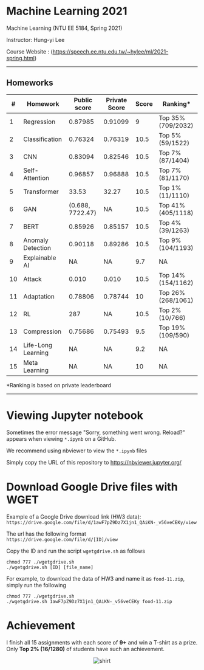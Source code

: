 # Machine Learning 2021 

Machine Learning (NTU EE 5184, Spring 2021)

Instructor: Hung-yi Lee

Course Website : (https://speech.ee.ntu.edu.tw/~hylee/ml/2021-spring.html)

---

## Homeworks
|#|Homework|Public score|Private Score|Score|Ranking*
|-|-|-|-|-|-|
|1|Regression|0.87985|0.91099|9|Top 35% (709/2032)
|2|Classification|0.76324| 0.76319|10.5 |Top 5% (59/1522)
|3|CNN|0.83094|0.82546|10.5|Top 7% (87/1404)
|4|Self-Attention|0.96857|0.96888|10.5|Top 7% (81/1170)
|5|Transformer|33.53|32.27|10.5 | Top 1% (11/1110)
|6|GAN|(0.688, 7722.47)|NA|10.5 |Top 41% (405/1118)
|7|BERT|0.85926|0.85157|10.5|Top 4% (39/1263)
|8|Anomaly Detection|0.90118|0.89286|10.5|Top 9% (104/1193)
|9|Explainable AI|NA|NA|9.7|NA|
|10|Attack|0.010|0.010|10.5|Top 14% (154/1162)
|11|Adaptation|0.78806|0.78744|10|Top 26% (268/1061)
|12|RL|287|NA|10.5|Top 2% (10/766)
|13|Compression|0.75686|0.75493|9.5|Top 19% (109/590)
|14|Life-Long Learning|NA|NA|9.2|NA
|15|Meta Learning|NA|NA|10|NA

*Ranking is based on private leaderboard

---

# Viewing Jupyter notebook

Sometimes the error message "Sorry, something went wrong. Reload?" appears when viewing `*.ipynb` on a GitHub.

We recommend using nbviewer to view the `*.ipynb` files

Simply copy the URL of this repository to https://nbviewer.jupyter.org/

# Download Google Drive files with WGET

Example of a Google Drive download link (HW3 data):
`https://drive.google.com/file/d/1awF7pZ9Dz7X1jn1_QAiKN-_v56veCEKy/view`

The url has the following format 
`https://drive.google.com/file/d/[ID]/view`

Copy the ID and run the script `wgetgdrive.sh` as follows

```
chmod 777 ./wgetgdrive.sh
./wgetgdrive.sh [ID] [file_name]
```

For example, to download the data of HW3 and name it as `food-11.zip`, simply run the following 

```
chmod 777 ./wgetgdrive.sh
./wgetgdrive.sh 1awF7pZ9Dz7X1jn1_QAiKN-_v56veCEKy food-11.zip
```

# Achievement

I finish all 15 assignments with each score of **9+** and win a T-shirt as a prize. Only **Top 2% (16/1280)** of students have such an achievement.
<p align="center">
<img src="https://github.com/pai4451/ML2021/blob/main/t-shirt.png" alt="shirt">
</p>